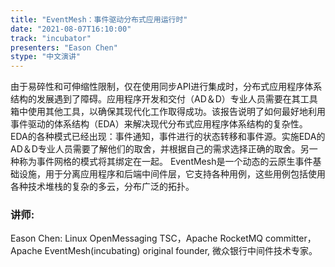 ```yaml
---
title: "EventMesh：事件驱动分布式应用运行时"
date: "2021-08-07T16:10:00" 
track: "incubator"
presenters: "Eason Chen"
stype: "中文演讲"
---
```

由于易碎性和可伸缩性限制，仅在使用同步API进行集成时，分布式应用程序体系结构的发展遇到了障碍。应用程序开发和交付（AD＆D）专业人员需要在其工具箱中使用其他工具，以确保其现代化工作取得成功。该报告说明了如何最好地利用事件驱动的体系结构（EDA）来解决现代分布式应用程序体系结构的复杂性。
EDA的各种模式已经出现：事件通知，事件进行的状态转移和事件源。实施EDA的AD＆D专业人员需要了解他们的取舍，并根据自己的需求选择正确的取舍。另一种称为事件网格的模式将其绑定在一起。
EventMesh是一个动态的云原生事件基础设施，用于分离应用程序和后端中间件层，它支持各种用例，这些用例包括使用各种技术堆栈的复杂的多云，分布广泛的拓扑。
 ### 讲师: 
 Eason Chen: Linux OpenMessaging TSC，Apache RocketMQ committer，Apache EventMesh(incubating) original founder, 微众银行中间件技术专家。
